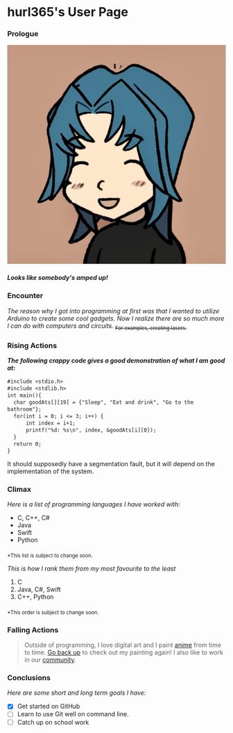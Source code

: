 # hurl365's User Page
### **Prologue**
![This is Zane Truesdale that I painted more than a year ago](Zane-emote.jpg)
##### Looks like somebody's amped up!
### **Encounter**
*The reason why I got into programming at first was that I wanted to utilize Arduino to create some cool gadgets. Now I realize there are so much more I can do with computers and circuits.* <sub>~~For examples, creating lasers.~~</sub>
### **Rising Actions**
***The following crappy code gives a good demonstration of what I am good at:***
```
#include <stdio.h>
#include <stdlib.h>
int main(){
  char goodAts[][19] = {"Sleep", "Eat and drink", "Go to the bathroom"};
  for(int i = 0; i <= 3; i++) {
      int index = i+1;
      printf("%d: %s\n", index, &goodAts[i][0]);
  }
  return 0;
}
```
It should supposedly have a segmentation fault, but it will depend on the implementation of the system.
### **Climax**
*Here is a list of programming languages I have worked with:*
- C, C++, C#
- Java
- Swift
- Python

<sub>*This list is subject to change soon.</sub>
 
*This is how I rank them from my most favourite to the least*
1. C
2. Java, C#, Swift
3. C++, Python

<sub>*This order is subject to change soon.</sub>

### **Falling Actions**
 > Outside of programming, I love digital art and I paint [anime](/Leader%20anim.gif) from time to time. [Go back up](index.md#prologue) to check out my painting again!
> I also like to work in our [community](https://eceusc.ucsd.edu/).
### **Conclusions**
*Here are some short and long term goals I have:*
- [x] Get started on GitHub
- [ ] Learn to use Git well on command line.
- [ ] Catch up on school work